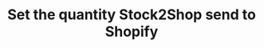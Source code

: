 ---
title: "Set the quantity Stock2Shop send to Shopify"
name: "channelmeta_shopify"
key: "qty_limit_upper"
description: "Upper limit for channel qty. This is the maximum quantity that can be sent per SKU to the channel."
user_friendly_description: "you may have products with 100's if not 1,000's of units in stock but you only want to have 10 or 20 units sent to Shopify at a time. Stock2Shop can set a limit as to how many units to send through."
default: "50"
values: []
tags: [channelmeta,shopify]
type: "meta"
process: "products"
headless: true
---
